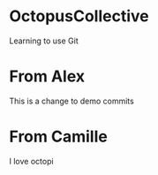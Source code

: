 # OctopusCollective
Learning to use Git

# From Alex
This is a change to demo commits

# From Camille
I love octopi